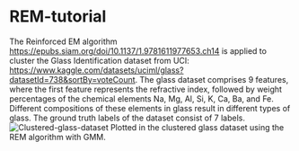 # REM-tutorial

The Reinforced EM algorithm https://epubs.siam.org/doi/10.1137/1.9781611977653.ch14 is applied to cluster the Glass Identification dataset from UCI: https://www.kaggle.com/datasets/uciml/glass?datasetId=738&sortBy=voteCount. The glass dataset comprises 9 features, where the first feature represents the refractive index, followed by weight percentages of the chemical elements Na, Mg, Al, Si, K, Ca, Ba, and Fe. Different compositions of these elements in glass result in different types of glass. The ground truth labels of the dataset consist of 7 labels.
![Clustered-glass-dataset](https://github.com/samuelveersingh/REM-tutorial/assets/46565095/a0ec17c3-fd66-4cd5-b44d-790b4d09c0ca)
Plotted in the clustered glass dataset using the REM algorithm with GMM.
